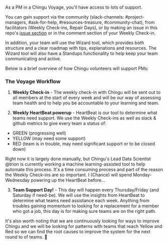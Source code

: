 As a PM in a Chingu Voyage, you'll have access to lots of support.

You can gain support via the community (slack-channels: #project-managers, #ask-for-help, #resources-treasure, #community-chat), from facilitators (Weekly Check-ins, Repair Days), or by making an issue in this repo's [issue section](https://github.com/Chingu-cohorts/pmrok/issues) or in the comment section of your Weekly Check-in. 

In addition, your team will use the Wizard tool, which provides both structure and a clear roadmap with tips, explanations and resources. The Wizard tool will also have a Standups functionality to help keep your team communicating and active. 

Below is a brief overview of how Chingu volunteers will support PMs: 

### The Voyage Workflow 

1. **Weekly Check-in** - The weekly check-in with Chingu will be sent out to all members at the start of every week and will be our way of assessing team health and to help you be accountable to your learning and team. 

2. **Weekly HeartBeat powerup** - HeartBeat is our tool to determine what teams need support. We use the Weekly Check-ins as well as slack & github metrics to give every team a status of: 

* GREEN (progressing well) 
* YELLOW (may need some support)
* RED (team is in trouble, may need significant support or to be closed down)

Right now it is largely done manually, but Chingu's Lead Data Scientist @trion is currently working a machine learning-assisted tool to help automate this process. It's a time consuming process and part of the reason the Weekly Check-ins are so important. I (Chance) will spend Monday-Wednesday powering up the HeartBeat before... 

3. **Team Support Day!** - This day will happen every Thursday/Friday (and Saturday if need-be). We will use the insights from HeartBeat to determine what teams need assistance each week. Anything from troubles gaining momentum to looking for a replacement for a member who got a job, this day is for making sure teams are on the right path.

It's also worth noting that we are continuously looking for ways to improve Chingu and we will be looking for patterns with teams that reach Yellow and Red so we can find the root causes to improve the system for the next round to of teams. 🚀 